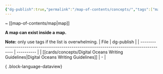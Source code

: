 ```yaml
---
{"dg-publish":true,"permalink":"/map-of-contents/concepts/","tags":["map"]}
---
```


~ [[map-of-contents/map\|map]]

**A map can exist inside a map.**

**Note:** only use tags if the list is overwhelming.
| File                                                                                       | dg-publish |
| ------------------------------------------------------------------------------------------ | ---------- |
| [[cards/concepts/Digital Oceans Writing Guidelines\|Digital Oceans Writing Guidelines]] | \-         |

{ .block-language-dataview}
